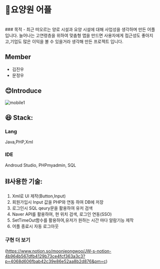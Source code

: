 # 👵요양원 어플
<br/>
### 목적
- 최근 떠오르는 양로 시설과 요양 시설에 대해 사업성을 생각하며 만든 어플입니다. 늘어나는 고연령층을 위하여 맞춤형 앱을 만드면 사용자에게 접근성도 좋아지고,기업도 많은 이익을 볼 수 있을거라 생각해 만든 프로젝트 입니다. 


## Member
- 김진우
- 문정우

## 😊Introduce
![mobile1](https://user-images.githubusercontent.com/106897607/200299369-d2944f91-ff08-4e9e-b6d4-e0e7adac403c.gif)

## 😆 Stack:
### Lang
Java,PHP,Xml

### IDE 
Androud Studio,
PHPmyadmin,
SQL

## ⛓️사용한 기술:

1. Xml로 UI 제작(Button,Input) <br/>
2. 회원가입시 Input 값을 PHP와 연동 하여 DB에 저장<br/>
3. 로그인시 SQL qeury문을 활용하여 유저 검색<br/>
4. Naver API를 활용하여, 현 위치 검색, 로그인 연동(SSO)<br/>
5. SetTimeOut함수를 활용하여,유저가 원하는 시간 마다 알람기능 제작
6. 어플 종료시 자동 로그아웃

### 구현 더 보기
(https://www.notion.so/moonjeongwoo/JW-s-notion-4b964b567dfb4129b73ce4fcf363a3c3?p=4068d606fbab42c39e86e52aa8b2d876&pm=c)
